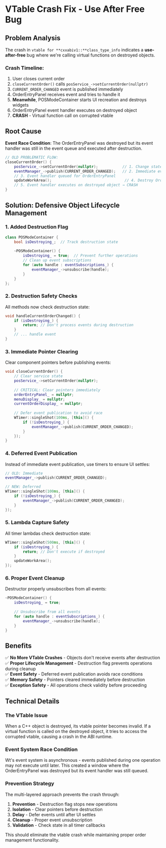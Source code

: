 # VTable Crash Fix - Use After Free Bug

## Problem Analysis

The crash in `vtable for **cxxabiv1::**class_type_info` indicates a **use-after-free** bug where we're calling virtual functions on destroyed objects.

### Crash Timeline:
1. User closes current order
2. `closeCurrentOrder()` calls `posService_->setCurrentOrder(nullptr)`
3. `CURRENT_ORDER_CHANGED` event is published immediately
4. OrderEntryPanel receives event and tries to handle it
5. **Meanwhile**, POSModeContainer starts UI recreation and destroys widgets
6. OrderEntryPanel event handler executes on destroyed object
7. **CRASH** - Virtual function call on corrupted vtable

## Root Cause

**Event Race Condition**: The OrderEntryPanel was destroyed but its event handler was still in the event queue and executed after destruction.

```cpp
// OLD PROBLEMATIC FLOW:
closeCurrentOrder() {
    posService_->setCurrentOrder(nullptr);           // 1. Change state
    eventManager_->publish(CURRENT_ORDER_CHANGED);   // 2. Immediate event
    // 3. Event handler queued for OrderEntryPanel
    updateWorkArea();                                 // 4. Destroy OrderEntryPanel
    // 5. Event handler executes on destroyed object → CRASH
}
```

## Solution: Defensive Object Lifecycle Management

### 1. **Added Destruction Flag**
```cpp
class POSModeContainer {
    bool isDestroying_;  // Track destruction state
    
    ~POSModeContainer() {
        isDestroying_ = true;  // Prevent further operations
        // Clean up event subscriptions
        for (auto handle : eventSubscriptions_) {
            eventManager_->unsubscribe(handle);
        }
    }
};
```

### 2. **Destruction Safety Checks**
All methods now check destruction state:
```cpp
void handleCurrentOrderChanged() {
    if (isDestroying_) {
        return; // Don't process events during destruction
    }
    // ... handle event
}
```

### 3. **Immediate Pointer Clearing**
Clear component pointers before publishing events:
```cpp
void closeCurrentOrder() {
    // Clear service state
    posService_->setCurrentOrder(nullptr);
    
    // CRITICAL: Clear pointers immediately
    orderEntryPanel_ = nullptr;
    menuDisplay_ = nullptr;
    currentOrderDisplay_ = nullptr;
    
    // Defer event publication to avoid race
    WTimer::singleShot(100ms, [this]() {
        if (!isDestroying_) {
            eventManager_->publish(CURRENT_ORDER_CHANGED);
        }
    });
}
```

### 4. **Deferred Event Publication**
Instead of immediate event publication, use timers to ensure UI settles:
```cpp
// OLD: Immediate
eventManager_->publish(CURRENT_ORDER_CHANGED);

// NEW: Deferred
WTimer::singleShot(100ms, [this]() {
    if (!isDestroying_) {
        eventManager_->publish(CURRENT_ORDER_CHANGED);
    }
});
```

### 5. **Lambda Capture Safety**
All timer lambdas check destruction state:
```cpp
WTimer::singleShot(500ms, [this]() {
    if (isDestroying_) {
        return; // Don't execute if destroyed
    }
    updateWorkArea();
});
```

### 6. **Proper Event Cleanup**
Destructor properly unsubscribes from all events:
```cpp
~POSModeContainer() {
    isDestroying_ = true;
    
    // Unsubscribe from all events
    for (auto handle : eventSubscriptions_) {
        eventManager_->unsubscribe(handle);
    }
}
```

## Benefits

✅ **No More VTable Crashes** - Objects don't receive events after destruction  
✅ **Proper Lifecycle Management** - Destruction flag prevents operations during cleanup  
✅ **Event Safety** - Deferred event publication avoids race conditions  
✅ **Memory Safety** - Pointers cleared immediately before destruction  
✅ **Exception Safety** - All operations check validity before proceeding  

## Technical Details

### The VTable Issue
When a C++ object is destroyed, its vtable pointer becomes invalid. If a virtual function is called on the destroyed object, it tries to access the corrupted vtable, causing a crash in the ABI runtime.

### Event System Race Condition
Wt's event system is asynchronous - events published during one operation may not execute until later. This created a window where the OrderEntryPanel was destroyed but its event handler was still queued.

### Prevention Strategy
The multi-layered approach prevents the crash through:
1. **Prevention** - Destruction flag stops new operations
2. **Isolation** - Clear pointers before destruction
3. **Delay** - Defer events until after UI settles  
4. **Cleanup** - Proper event unsubscription
5. **Validation** - Check state in all timer callbacks

This should eliminate the vtable crash while maintaining proper order management functionality.